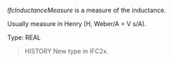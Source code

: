 _IfcInductanceMeasure_ is a measure of the inductance.

<!-- end of short definition -->


Usually measure in Henry (H, Weber/A = V s/A).

Type: REAL

> HISTORY New type in IFC2x.
